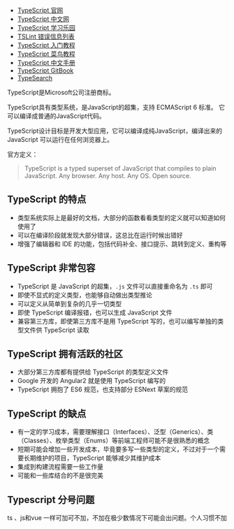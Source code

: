 - [TypeScript 官网](http://www.typescriptlang.org/)
- [TypeScript 中文网](https://www.tslang.cn/)
- [TypeScript 学习乐园](https://www.tslang.cn/play/index.html)
- [TSLint 错误信息列表](https://www.tslang.cn/docs/handbook/error.html)
- [TypeScript 入门教程](https://ts.xcatliu.com/)
- [TypeScript 菜鸟教程](https://www.runoob.com/typescript/ts-tutorial.html)
- [TypeScript 中文手册](https://typescript.bootcss.com/)
- [TypeScript GitBook](https://zhongsp.gitbooks.io/typescript-handbook/content/)
- [TypeSearch](http://microsoft.github.io/TypeSearch/)

TypeScript是Microsoft公司注册商标。

TypeScript具有类型系统，是JavaScript的超集，支持 ECMAScript 6 标准。 它可以编译成普通的JavaScript代码。

TypeScript设计目标是开发大型应用，它可以编译成纯JavaScript，编译出来的 JavaScript 可以运行在任何浏览器上。

官方定义：
> TypeScript is a typed superset of JavaScript that compiles to plain JavaScript. Any browser. Any host. Any OS. Open source.

## TypeScript 的特点

- 类型系统实际上是最好的文档，大部分的函数看看类型的定义就可以知道如何使用了
- 可以在编译阶段就发现大部分错误，这总比在运行时候出错好
- 增强了编辑器和 IDE 的功能，包括代码补全、接口提示、跳转到定义、重构等

## TypeScript 非常包容

- TypeScript 是 JavaScript 的超集，`.js` 文件可以直接重命名为 `.ts` 即可
- 即使不显式的定义类型，也能够自动做出类型推论
- 可以定义从简单到复杂的几乎一切类型
- 即使 TypeScript 编译报错，也可以生成 JavaScript 文件
- 兼容第三方库，即使第三方库不是用 TypeScript 写的，也可以编写单独的类型文件供 TypeScript 读取

## TypeScript 拥有活跃的社区

- 大部分第三方库都有提供给 TypeScript 的类型定义文件
- Google 开发的 Angular2 就是使用 TypeScript 编写的
- TypeScript 拥抱了 ES6 规范，也支持部分 ESNext 草案的规范

## TypeScript 的缺点

- 有一定的学习成本，需要理解接口（Interfaces）、泛型（Generics）、类（Classes）、枚举类型（Enums）等前端工程师可能不是很熟悉的概念
- 短期可能会增加一些开发成本，毕竟要多写一些类型的定义，不过对于一个需要长期维护的项目，TypeScript 能够减少其维护成本
- 集成到构建流程需要一些工作量
- 可能和一些库结合的不是很完美

## Typescript 分号问题

ts 、js和vue 一样可加可不加，不加在极少数情况下可能会出问题。个人习惯不加

